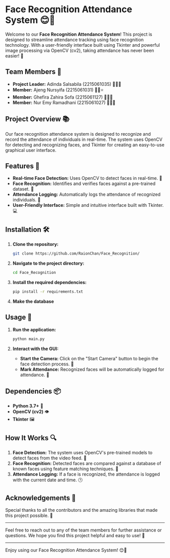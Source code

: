 # Face Recognition Attendance System 😊🎉

Welcome to our **Face Recognition Attendance System**! This project is designed to streamline attendance tracking using face recognition technology. With a user-friendly interface built using Tkinter and powerful image processing via OpenCV (cv2), taking attendance has never been easier! 🥳

## Team Members 👥

- **Project Leader:** Adinda Salsabila (2215061035) 🧑‍💼✨
- **Member:** Ajeng Nursyifa (2215061031) 👨‍💻⭐
- **Member:** Ghefira Zahira Sofa (2215061127) 👩‍💻🌟
- **Member:** Nur Emy Ramadhani (2215061027) 👨‍💼🎈

## Project Overview 📚

Our face recognition attendance system is designed to recognize and record the attendance of individuals in real-time. The system uses OpenCV for detecting and recognizing faces, and Tkinter for creating an easy-to-use graphical user interface.

## Features 🌟

- **Real-time Face Detection:** Uses OpenCV to detect faces in real-time. 📸
- **Face Recognition:** Identifies and verifies faces against a pre-trained dataset. 🧠
- **Attendance Logging:** Automatically logs the attendance of recognized individuals. 📝
- **User-Friendly Interface:** Simple and intuitive interface built with Tkinter. 💻

## Installation 🛠️

1. **Clone the repository:**
    ```sh
    git clone https://github.com/RaionChan/Face_Recognition/
    ```

2. **Navigate to the project directory:**
    ```sh
    cd Face_Recognition
    ```

3. **Install the required dependencies:**
    ```sh
    pip install -r requirements.txt
    ```

4. **Make the database**
   

## Usage 🚀

1. **Run the application:**
    ```sh
    python main.py
    ```

2. **Interact with the GUI:**
   - **Start the Camera:** Click on the "Start Camera" button to begin the face detection process. 🎥
   - **Mark Attendance:** Recognized faces will be automatically logged for attendance. 📅

## Dependencies 📦

- **Python 3.7+** 🐍
- **OpenCV (cv2)** 👁️
- **Tkinter** 🖼️

## How It Works 🔍

1. **Face Detection:** The system uses OpenCV's pre-trained models to detect faces from the video feed. 👀
2. **Face Recognition:** Detected faces are compared against a database of known faces using feature matching techniques. 🔐
3. **Attendance Logging:** If a face is recognized, the attendance is logged with the current date and time. 🕒

## Acknowledgements 🙏

Special thanks to all the contributors and the amazing libraries that made this project possible. 🌟

---

Feel free to reach out to any of the team members for further assistance or questions. We hope you find this project helpful and easy to use! 🤗

---

Enjoy using our Face Recognition Attendance System! 😊🎉
